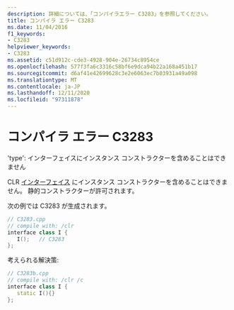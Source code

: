 ```yaml
---
description: 詳細については、「コンパイラエラー C3283」を参照してください。
title: コンパイラ エラー C3283
ms.date: 11/04/2016
f1_keywords:
- C3283
helpviewer_keywords:
- C3283
ms.assetid: c51d912c-cde3-4928-904e-26734c8954ce
ms.openlocfilehash: 577f3fa6c3316c58bf6e9dca94b22a168a451b17
ms.sourcegitcommit: d6af41e42699628c3e2e6063ec7b03931a49a098
ms.translationtype: MT
ms.contentlocale: ja-JP
ms.lasthandoff: 12/11/2020
ms.locfileid: "97311878"
---
```

# <a name="compiler-error-c3283"></a>コンパイラ エラー C3283

'type': インターフェイスにインスタンス コンストラクターを含めることはできません

CLR [インターフェイス](../../extensions/interface-class-cpp-component-extensions.md) にインスタンス コンストラクターを含めることはできません。  静的コンストラクターが許可されます。

次の例では C3283 が生成されます。

```cpp
// C3283.cpp
// compile with: /clr
interface class I {
   I();   // C3283
};
```

考えられる解決策:

```cpp
// C3283b.cpp
// compile with: /clr /c
interface class I {
   static I(){}
};
```
